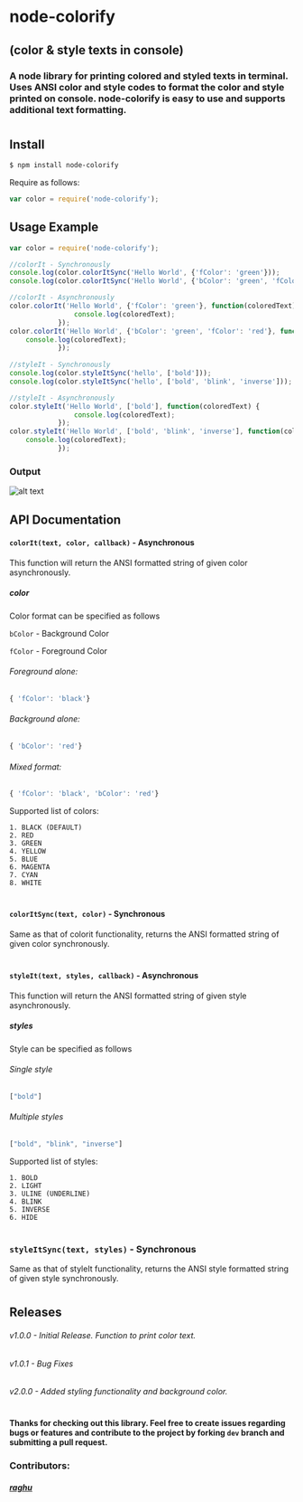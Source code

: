 # node-colorify
## (color & style texts in console)
### A node library for printing colored and styled texts in terminal. Uses ANSI color and style codes to format the color and style printed on console. node-colorify is easy to use and supports additional text formatting.
#
#
## Install
```sh
$ npm install node-colorify
```
Require as follows: 

```js
var color = require('node-colorify');
```

## Usage Example

```js
var color = require('node-colorify');

//colorIt - Synchronously
console.log(color.colorItSync('Hello World', {'fColor': 'green'}));
console.log(color.colorItSync('Hello World', {'bColor': 'green', 'fColor': 'red'}));

//colorIt - Asynchronously
color.colorIt('Hello World', {'fColor': 'green'}, function(coloredText) {
                console.log(coloredText);
            });
color.colorIt('Hello World', {'bColor': 'green', 'fColor': 'red'}, function(coloredText) {
    console.log(coloredText);
            });
            
//styleIt - Synchronously
console.log(color.styleItSync('hello', ['bold']));
console.log(color.styleItSync('hello', ['bold', 'blink', 'inverse']));

//styleIt - Asynchronously
color.styleIt('Hello World', ['bold'], function(coloredText) {
                console.log(coloredText);
            });
color.styleIt('Hello World', ['bold', 'blink', 'inverse'], function(coloredText) {
    console.log(coloredText);
            });
```
### Output

![alt text](https://raw.githubusercontent.com/raghu12133/images/master/colorify/sample-test.png "Colorify Sample")

## API Documentation

#### `colorIt(text, color, callback)` - Asynchronous
This function will return the ANSI formatted string of given color asynchronously.
##### color 
Color format can be specified as follows

`bColor` - Background Color

`fColor` - Foreground Color

###### Foreground alone:
```js
{ 'fColor': 'black'}
```
###### Background alone:
```js
{ 'bColor': 'red'}
```

###### Mixed format:
```js
{ 'fColor': 'black', 'bColor': 'red'}
```


Supported list of colors:

    1. BLACK (DEFAULT)
    2. RED
    3. GREEN
    4. YELLOW
    5. BLUE
    6. MAGENTA
    7. CYAN
    8. WHITE

#
#### `colorItSync(text, color)` - Synchronous
Same as that of colorit functionality, returns the ANSI formatted string of given color synchronously.
#
#### `styleIt(text, styles, callback)` - Asynchronous
This function will return the ANSI formatted string of given style asynchronously.
##### styles
Style can be specified as follows
###### Single style
```js
["bold"]
```
###### Multiple styles
```js
["bold", "blink", "inverse"]
```
Supported list of styles:

    1. BOLD
    2. LIGHT
    3. ULINE (UNDERLINE)
    4. BLINK
    5. INVERSE
    6. HIDE
#
### `styleItSync(text, styles)` - Synchronous
Same as that of styleIt functionality, returns the ANSI style formatted string of given style synchronously.
#
## Releases 
###### v1.0.0 - Initial Release. Function to print color text.
###### v1.0.1 - Bug Fixes
###### v2.0.0 - Added styling functionality and background color.
#
#
#
#### Thanks for checking out this library. Feel free to create issues regarding bugs or features and contribute to the project by forking `dev` branch and submitting a pull request.
### Contributors:
##### [raghu](http://twitter.com/raghu12133)
